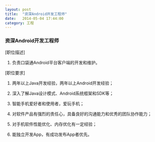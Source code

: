 ```yaml
---
layout: post
title:  "资深Android开发工程师"
date:   2014-05-04 17:44:00
category: 工程
---
```


### 资深Android开发工程师

[职位描述]

1. 负责口袋通Android平台客户端的开发和维护。

[职位要求]

1. 两年以上Java开发经验，两年以上Android开发经验；

2. 深入了解Java设计模式、Android系统框架和SDK等；

3. 智能手机爱好者和使用者，爱玩手机；

4. 对软件产品有强烈的责任心，具备良好的沟通能力和优秀的团队协作能力；

5. 对手机软件性能优化、内存优化有一定经验；

6. 能独立开发App，有成功发布App者优先。
